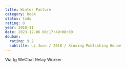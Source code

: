 ```yaml
---
title: Winter Pasture
category: book
status: todo
rating: 0
year: 2018-11
date: 2023-12-06 08:17:49+08:00
douban:
  rating: 9.2
  subtitle: Li Juan / 2018 / Xinxing Publishing House
---
```


Via tg WeChat Relay Worker
